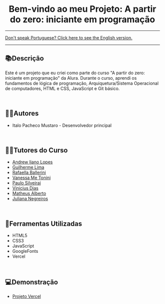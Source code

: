 <div align="center">
<h1>Bem-vindo ao meu Projeto: A partir do zero: iniciante em programação</h1> 
</div>

<hr>
<a href="https://github.com/ItaloPachecoMustaro/Alura-AluraMid-Project/blob/main/README-EN.md">Don't speak Portuguese? Click here to see the English version.</a>
<hr>

## 📚Descrição

Este é um projeto que eu criei como parte do curso "A partir do zero: iniciante em programação" da Alura. Durante o curso, aprendi os fundamentos de lógica de programação, Arquiquetura/Sistema Operacional de computadores, HTML e CSS, JavaScript e Git básico.

<br>

## 🧑‍💻Autores

- Italo Pacheco Mustaro - Desenvolvedor principal

<br>

## 👨‍🏫Tutores do Curso

- [Andrew Ijano Lopes](https://github.com/AndrewIjano)
- [Guilherme Lima](https://www.linkedin.com/in/guilherme-lima-458925178)
- [Rafaella Ballerini](https://github.com/rafaballerini)
- [Vanessa Me Tonini](https://github.com/vanessametonini)
- [Paulo Silveirai](https://www.linkedin.com/in/paulosilveira/)
- [Vinicius Dias](https://github.com/cviniciussdias)
- [Matheus Alberto](https://github.com/ikyrie)
- [Juliana Negreiros](https://github.com/juunegreiros)

<br>

## 🔧Ferramentas Utilizadas

- HTML5
- CSS3
- JavaScript
- GoogleFonts
- Vercel

<br>

## 💻Demonstração

- [Projeto Vercel](https://alura-alura-mid-project.vercel.app/)


